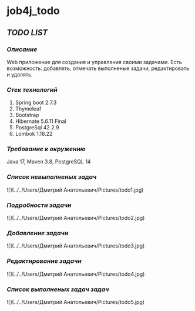 # job4j_todo

## *TODO LIST*

### *Описание*
Web приложение для создания и управления своими задачами.
Есть возможность: добавлять, отмечать выполненые задачи, редактировать и удалять.
    
### *Стек технологий*

1. Spring boot 2.7.3
2. Thymeleaf
3. Bootstrap
4. Hibernate 5.6.11 Final
5. PostgreSql 42.2.9
6. Lombok 1.18.22
      
### *Требование к окружению*
Java 17, Maven 3.8, PostgreSQL 14


### *Список невыполненых задач*
![](../../Users/Дмитрий Анатольевич/Pictures/todo1.jpg)

### *Подробности задачи*
![](../../Users/Дмитрий Анатольевич/Pictures/todo2.jpg)

### *Добавление задачи*
![](../../Users/Дмитрий Анатольевич/Pictures/todo3.jpg)

### *Редактирование задачи*
![](../../Users/Дмитрий Анатольевич/Pictures/todo4.jpg)

### *Список выполненых задач задач*
![](../../Users/Дмитрий Анатольевич/Pictures/todo5.jpg)